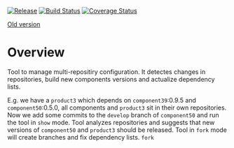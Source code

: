 [![Release](https://jitpack.io/v/scm4j/scm4j-wf.svg)](https://jitpack.io/#scm4j/scm4j-wf)
[![Build Status](https://travis-ci.org/scm4j/scm4j-wf.svg?branch=master)](https://travis-ci.org/scm4j/scm4j-wf)
[![Coverage Status](https://coveralls.io/repos/github/scm4j/scm4j-wf/badge.svg?branch=master)](https://coveralls.io/github/scm4j/scm4j-wf?branch=master)

[Old version](https://github.com/scm4j/scm4j-wf/blob/d540cb00674d485846117dbd68df19bdad306e56/README.md)

# Overview

Tool to manage multi-repositiry configuration. It  detectes changes in repositories, build new components versions and actualize dependency lists.

E.g. we have a `product3` which depends on `component39`:0.9.5 and `component50`:0.5.0, all components and `product3` sit in their own repositories. Now we add some commits to the `develop` branch of `component50` and run the tool in `show` mode. Tool analyzes repositories and suggests that new versions of `component50` and `product3` should be released. Tool in `fork` mode will create branches and fix dependency lists. `fork`
